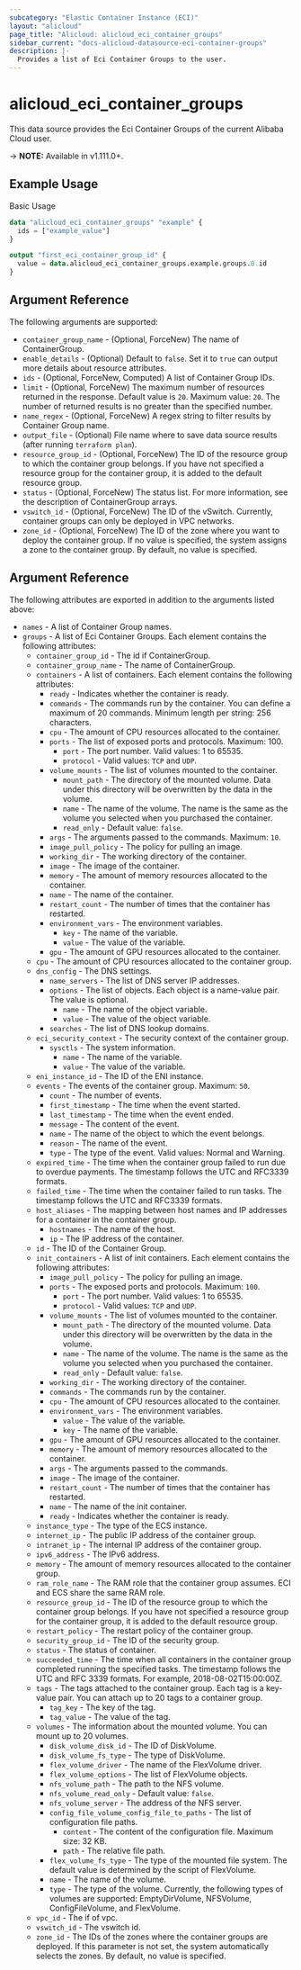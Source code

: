 ```yaml
---
subcategory: "Elastic Container Instance (ECI)"
layout: "alicloud"
page_title: "Alicloud: alicloud_eci_container_groups"
sidebar_current: "docs-alicloud-datasource-eci-container-groups"
description: |-
  Provides a list of Eci Container Groups to the user.
---
```


# alicloud\_eci\_container\_groups

This data source provides the Eci Container Groups of the current Alibaba Cloud user.

-> **NOTE:** Available in v1.111.0+.

## Example Usage

Basic Usage

```terraform
data "alicloud_eci_container_groups" "example" {
  ids = ["example_value"]
}

output "first_eci_container_group_id" {
  value = data.alicloud_eci_container_groups.example.groups.0.id
}
```

## Argument Reference

The following arguments are supported:

* `container_group_name` - (Optional, ForceNew) The name of ContainerGroup.
* `enable_details` - (Optional) Default to `false`. Set it to `true` can output more details about resource attributes.
* `ids` - (Optional, ForceNew, Computed) A list of Container Group IDs.
* `limit` - (Optional, ForceNew) The maximum number of resources returned in the response. Default value is `20`. Maximum value: `20`. The number of returned results is no greater than the specified number.
* `name_regex` - (Optional, ForceNew) A regex string to filter results by Container Group name.
* `output_file` - (Optional) File name where to save data source results (after running `terraform plan`).
* `resource_group_id` - (Optional, ForceNew) The ID of the resource group to which the container group belongs. If you have not specified a resource group for the container group, it is added to the default resource group.
* `status` - (Optional, ForceNew) The status list. For more information, see the description of ContainerGroup arrays.
* `vswitch_id` - (Optional, ForceNew) The ID of the vSwitch. Currently, container groups can only be deployed in VPC networks.
* `zone_id` - (Optional, ForceNew) The ID of the zone where you want to deploy the container group. If no value is specified, the system assigns a zone to the container group. By default, no value is specified.

## Argument Reference

The following attributes are exported in addition to the arguments listed above:

* `names` - A list of Container Group names.
* `groups` - A list of Eci Container Groups. Each element contains the following attributes:
	* `container_group_id` - The id if ContainerGroup.
	* `container_group_name` - The name of ContainerGroup.
	* `containers` - A list of containers. Each element contains the following attributes:
		* `ready` - Indicates whether the container is ready.
		* `commands` - The commands run by the container. You can define a maximum of 20 commands. Minimum length per string: 256 characters.
		* `cpu` - The amount of CPU resources allocated to the container.
		* `ports` - The list of exposed ports and protocols. Maximum: 100.
			* `port` - The port number. Valid values: 1 to 65535.
			* `protocol` - Valid values: `TCP` and `UDP`.
		* `volume_mounts` - The list of volumes mounted to the container.
			* `mount_path` - The directory of the mounted volume. Data under this directory will be overwritten by the data in the volume.
			* `name` - The name of the volume. The name is the same as the volume you selected when you purchased the container.
			* `read_only` - Default value: `false`.
		* `args` - The arguments passed to the commands. Maximum: `10`.
		* `image_pull_policy` - The policy for pulling an image.
		* `working_dir` - The working directory of the container.
		* `image` - The image of the container.
		* `memory` - The amount of memory resources allocated to the container.
		* `name` - The name of the container.
		* `restart_count` - The number of times that the container has restarted.
		* `environment_vars` - The environment variables.
			* `key` - The name of the variable.
			* `value` - The value of the variable.
		* `gpu` - The amount of GPU resources allocated to the container.
	* `cpu` - The amount of CPU resources allocated to the container group.
	* `dns_config` - The DNS settings.
		* `name_servers` - The list of DNS server IP addresses.
		* `options` - The list of objects. Each object is a name-value pair. The value is optional.
			* `name` - The name of the object variable.
			* `value` - The value of the object variable.
		* `searches` - The list of DNS lookup domains.
	* `eci_security_context` - The security context of the container group.
	    * `sysctls` - The system information.
	        * `name` - The name of the variable.
	        * `value` - The value of the variable.
	* `eni_instance_id` - The ID of the ENI instance.
	* `events` - The events of the container group. Maximum: `50`.
		* `count` - The number of events.
		* `first_timestamp` - The time when the event started.
		* `last_timestamp` - The time when the event ended.
		* `message` - The content of the event.
		* `name` - The name of the object to which the event belongs.
		* `reason` - The name of the event.
		* `type` - The type of the event. Valid values: Normal and Warning.
	* `expired_time` - The time when the container group failed to run due to overdue payments. The timestamp follows the UTC and RFC3339 formats.
	* `failed_time` - The time when the container failed to run tasks. The timestamp follows the UTC and RFC3339 formats.
	* `host_aliases` - The mapping between host names and IP addresses for a container in the container group.
		* `hostnames` - The name of the host.
		* `ip` - The IP address of the container.
	* `id` - The ID of the Container Group.
	* `init_containers` -  A list of init containers. Each element contains the following attributes:
		* `image_pull_policy` - The policy for pulling an image.
		* `ports` - The exposed ports and protocols. Maximum: `100`.
			* `port` - The port number. Valid values: 1 to 65535.
			* `protocol` - Valid values: `TCP` and `UDP`.
		* `volume_mounts` - The list of volumes mounted to the container.
        	* `mount_path` - The directory of the mounted volume. Data under this directory will be overwritten by the data in the volume.
       		* `name` - The name of the volume. The name is the same as the volume you selected when you purchased the container.
    		* `read_only` - Default value: `false`.
		* `working_dir` - The working directory of the container.
		* `commands` - The commands run by the container.
		* `cpu` - The amount of CPU resources allocated to the container.
		* `environment_vars` - The environment variables.
			* `value` - The value of the variable.
			* `key` - The name of the variable.
		* `gpu` - The amount of GPU resources allocated to the container.
		* `memory` - The amount of memory resources allocated to the container.
		* `args` - The arguments passed to the commands.
		* `image` - The image of the container.
		* `restart_count` - The number of times that the container has restarted.
		* `name` - The name of the init container.
		* `ready` - Indicates whether the container is ready.
	* `instance_type` - The type of the ECS instance.
	* `internet_ip` - The public IP address of the container group.
	* `intranet_ip` - The internal IP address of the container group.
	* `ipv6_address` - The IPv6 address.
	* `memory` - The amount of memory resources allocated to the container group.
	* `ram_role_name` - The RAM role that the container group assumes. ECI and ECS share the same RAM role.
	* `resource_group_id` - The ID of the resource group to which the container group belongs. If you have not specified a resource group for the container group, it is added to the default resource group.
	* `restart_policy` - The restart policy of the container group.
	* `security_group_id` - The ID of the security group.
	* `status` - The status of container.
	* `succeeded_time` - The time when all containers in the container group completed running the specified tasks. The timestamp follows the UTC and RFC 3339 formats. For example, 2018-08-02T15:00:00Z.
	* `tags` - The tags attached to the container group. Each tag is a key-value pair. You can attach up to 20 tags to a container group.
		* `tag_key` - The key of the tag.
		* `tag_value` - The value of the tag.
	* `volumes` - The information about the mounted volume. You can mount up to 20 volumes.
		* `disk_volume_disk_id` - The ID of DiskVolume.
		* `disk_volume_fs_type` - The type of DiskVolume.
		* `flex_volume_driver` - The name of the FlexVolume driver.
		* `flex_volume_options` - The list of FlexVolume objects.
		* `nfs_volume_path` - The path to the NFS volume.
		* `nfs_volume_read_only` - Default value: `false`.
		* `nfs_volume_server` - The address of the NFS server.
		* `config_file_volume_config_file_to_paths` - The list of configuration file paths.
			* `content` - The content of the configuration file. Maximum size: 32 KB.
			* `path` - The relative file path.
		* `flex_volume_fs_type` - The type of the mounted file system. The default value is determined by the script of FlexVolume.
		* `name` - The name of the volume.
		* `type` - The type of the volume. Currently, the following types of volumes are supported: EmptyDirVolume, NFSVolume, ConfigFileVolume, and FlexVolume.
	* `vpc_id` - The if of vpc.
	* `vswitch_id` - The vswitch id.
	* `zone_id` - The IDs of the zones where the container groups are deployed. If this parameter is not set, the system automatically selects the zones. By default, no value is specified.
